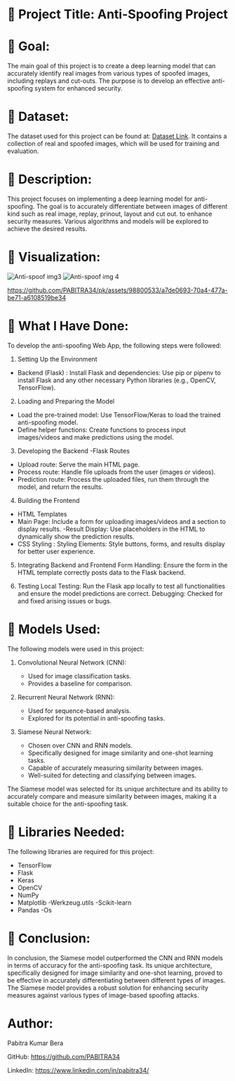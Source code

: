 # **🔴 Project Title: Anti-Spoofing Project**

# **🔴 Goal:**
The main goal of this project is to create a deep learning model that can accurately identify real images from various types of spoofed images, including replays and cut-outs. The purpose is to develop an effective anti-spoofing system for enhanced security.

# **🔴 Dataset:**
The dataset used for this project can be found at: [Dataset Link](https://www.kaggle.com/datasets/tapakah68/anti-spoofing). It contains a collection of real and spoofed images, which will be used for training and evaluation.

# **🔴 Description:**
This project focuses on implementing a deep learning model for anti-spoofing. The goal is to accurately differentiate between images of different kind such as real image, replay, prinout, layout and cut out. to enhance security measures. Various algorithms and models will be explored to achieve the desired results.

# **🔴 Visualization:**

![Anti-spoof img3](https://github.com/PABITRA34/pk/assets/98800533/d7ed9d83-3975-4751-977e-2fa790387f02)
![Anti-spoof img 4](https://github.com/PABITRA34/pk/assets/98800533/5dcdedf3-a71f-49f9-abd3-61a9b3295e7d)

https://github.com/PABITRA34/pk/assets/98800533/a7de0693-70a4-477a-be71-a6108519be34

# **🔴 What I Have Done:**
To develop the anti-spoofing Web App, the following steps were followed:

1. Setting Up the Environment
- Backend (Flask) :
Install Flask and dependencies: Use pip or pipenv to install Flask and any other necessary Python libraries (e.g., OpenCV, TensorFlow).

2. Loading and Preparing the Model
- Load the pre-trained model: Use TensorFlow/Keras to load the trained anti-spoofing model.
- Define helper functions: Create functions to process input images/videos and make predictions using the model.

3. Developing the Backend
-Flask Routes
- Upload route: Serve the main HTML page.
- Process route: Handle file uploads from the user (images or videos).
- Prediction route: Process the uploaded files, run them through the model, and return the results.

4. Building the Frontend
- HTML Templates
- Main Page: Include a form for uploading images/videos and a section to display results.
-Result Display: Use placeholders in the HTML to dynamically show the prediction results.
- CSS Styling :
Styling Elements: Style buttons, forms, and results display for better user experience.

5. Integrating Backend and Frontend
Form Handling: Ensure the form in the HTML template correctly posts data to the Flask backend.

6. Testing 
Local Testing: Run the Flask app locally to test all functionalities and ensure the model predictions are correct.
Debugging: Checked for and fixed arising issues or bugs.

# **🔴 Models Used:**
The following models were used in this project:

1. Convolutional Neural Network (CNN):
   - Used for image classification tasks.
   - Provides a baseline for comparison.

2. Recurrent Neural Network (RNN):
   - Used for sequence-based analysis.
   - Explored for its potential in anti-spoofing tasks.

3. Siamese Neural Network:
   - Chosen over CNN and RNN models.
   - Specifically designed for image similarity and one-shot learning tasks.
   - Capable of accurately measuring similarity between images.
   - Well-suited for detecting and classifying between images.

The Siamese model was selected for its unique architecture and its ability to accurately compare and measure similarity between images, making it a suitable choice for the anti-spoofing task.

# **🔴 Libraries Needed:**
The following libraries are required for this project:
- TensorFlow
-  Flask
- Keras
- OpenCV
- NumPy
- Matplotlib
-Werkzeug.utils
-Scikit-learn
- Pandas
-Os

# **🔴 Conclusion:**
In conclusion, the Siamese model outperformed the CNN and RNN models in terms of accuracy for the anti-spoofing task. Its unique architecture, specifically designed for image similarity and one-shot learning, proved to be effective in accurately differentiating between different types of images. The Siamese model provides a robust solution for enhancing security measures against various types of image-based spoofing attacks.

# **Author:**

Pabitra Kumar Bera

GitHub: https://github.com/PABITRA34

LinkedIn: https://www.linkedin.com/in/pabitra34/
